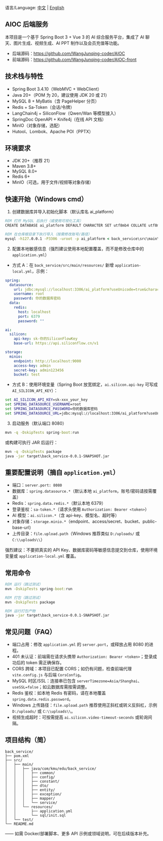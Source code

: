 语言/Language: [中文](README.zh-CN.md) | [English](README.en.md)

## AIOC 后端服务

本项目是一个基于 Spring Boot 3 + Vue 3 的 AI 综合服务平台，集成了 AI 聊天、图片生成、视频生成、AI PPT 制作以及会员充值等功能。

- 后端源码：https://github.com/WangJunqing-coder/AIOC
- 前端源码：https://github.com/WangJunqing-coder/AIOC-front

## 技术栈与特性

- Spring Boot 3.4.10（WebMVC + WebClient）
- Java 20+（POM 为 20，建议使用 JDK 20 或 21）
- MySQL 8 + MyBatis（含 PageHelper 分页）
- Redis + Sa-Token（会话/令牌）
- LangChain4j + SiliconFlow（Qwen/Wan 等模型接入）
- SpringDoc OpenAPI + Knife4j（在线 API 文档）
- MinIO（对象存储，选配）
- Hutool、Lombok、Apache POI（PPTX）

## 环境要求

- JDK 20+（推荐 21）
- Maven 3.8+
- MySQL 8.0+
- Redis 6+
- MinIO（可选，用于文件/视频等对象存储）

## 快速开始（Windows cmd）

1) 创建数据库并导入初始化脚本（默认库名 ai_platform）

```bat
REM 打开 MySQL 后执行（或使用可视化工具）
CREATE DATABASE ai_platform DEFAULT CHARACTER SET utf8mb4 COLLATE utf8mb4_general_ci;

REM 在仓库根目录下执行导入（按需修改账号/路径）
mysql -h127.0.0.1 -P3306 -uroot -p ai_platform < back_service\src\main\resources\sql\init.sql
```

2) 配置本地敏感信息（强烈建议使用本地配置覆盖，而不是修改仓库中的 `application.yml`）

- 方式 A：在 `back_service/src/main/resources/` 新增 `application-local.yml`，示例：

```yaml
spring:
  datasource:
    url: jdbc:mysql://localhost:3306/ai_platform?useUnicode=true&characterEncoding=utf8&useSSL=false&serverTimezone=Asia/Shanghai&allowPublicKeyRetrieval=true
    username: root
    password: 你的数据库密码
  data:
    redis:
      host: localhost
      port: 6379
      password: ""

ai:
  silicon:
    api-key: sk-你的SiliconFlowKey
    base-url: https://api.siliconflow.cn/v1

storage:
  minio:
    endpoint: http://localhost:9000
    access-key: admin
    secret-key: admin123456
    bucket: test
```

- 方式 B：使用环境变量（Spring Boot 放宽绑定，`ai.silicon.api-key` 可写成 `AI_SILICON_API_KEY`）：

```bat
set AI_SILICON_API_KEY=sk-xxx_your_key
set SPRING_DATASOURCE_USERNAME=root
set SPRING_DATASOURCE_PASSWORD=你的数据库密码
set SPRING_DATASOURCE_URL=jdbc:mysql://localhost:3306/ai_platform?useUnicode=true^&characterEncoding=utf8^&useSSL=false^&serverTimezone=Asia/Shanghai^&allowPublicKeyRetrieval=true
```

3) 启动服务（默认端口 8080）

```bat
mvn -q -DskipTests spring-boot:run
```

或构建可执行 JAR 后运行：

```bat
mvn -q -DskipTests package
java -jar target\back_service-0.0.1-SNAPSHOT.jar
```

## 重要配置说明（摘自 `application.yml`）

- 端口：`server.port: 8080`
- 数据库：`spring.datasource.*`（默认本地 `ai_platform`，账号/密码请按需覆盖）
- Redis：`spring.data.redis.*`（默认本地 6379）
- 登录鉴权：`sa-token.*`（请求头使用 `Authorization: Bearer <token>`）
- AI 模型：`ai.silicon.*`（含 api-key、模型名、超时等）
- 对象存储：`storage.minio.*`（endpoint、access/secret、bucket、public-base-url）
- 上传目录：`file.upload.path`（Windows 推荐类似 `D:/uploads/` 或 `C:\\uploads\\`）

强烈建议：不要把真实的 API Key、数据库密码等敏感信息提交到仓库，使用环境变量或 `application-local.yml` 覆盖。

## 常用命令

```bat
REM 运行（跳过测试）
mvn -DskipTests spring-boot:run

REM 打包（跳过测试）
mvn -DskipTests package

REM 运行打包产物
java -jar target\back_service-0.0.1-SNAPSHOT.jar
```

## 常见问题（FAQ）

- 端口占用：修改 `application.yml` 的 `server.port`，或释放占用 8080 的进程。
- 401 未认证：前端需在请求头携带 `Authorization: Bearer <token>`；登录成功后的 token 需正确保存。
- CORS 跨域：本项目已配置 CORS；如仍有问题，检查前端代理 `vite.config.js` 与后端 `CorsConfig`。
- MySQL 时区/SSL：连接串已包含 `serverTimezone=Asia/Shanghai`、`useSSL=false`；如云数据库需按需调整。
- Redis 鉴权：如本地 Redis 有密码，请在本地覆盖 `spring.data.redis.password`。
- Windows 上传路径：`file.upload.path` 推荐使用正斜杠或转义反斜杠，示例 `D:/uploads/` 或 `C:\\uploads\\`。
- 视频生成超时：可按需提高 `ai.silicon.video-timeout-seconds` 或轮询间隔。

## 项目结构（简）

```
back_service/
├── pom.xml
├── src/
│   ├── main/
│   │   ├── java/com/kmu/edu/back_service/
│   │   │   ├── common/
│   │   │   ├── config/
│   │   │   ├── constant/
│   │   │   ├── dto/
│   │   │   ├── entity/
│   │   │   ├── exception/
│   │   │   ├── mapper/
│   │   │   └── service/
│   │   └── resources/
│   │       ├── application.yml
│   │       └── sql/init.sql
│   └── test/
└── README.md
```

—— 如需 Docker/部署脚本、更多 API 示例或领域说明，可在后续版本补充。
